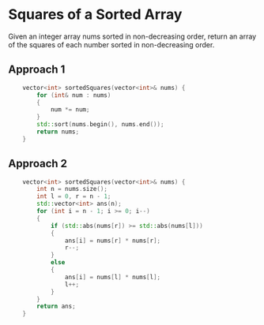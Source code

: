 # Squares of a Sorted Array

Given an integer array nums sorted in non-decreasing order, return an array of the squares of each number sorted in non-decreasing order.

## Approach 1

``` C++
    vector<int> sortedSquares(vector<int>& nums) {
        for (int& num : nums)
        {
            num *= num;
        }
        std::sort(nums.begin(), nums.end());
        return nums;
    }
```

## Approach 2

``` C++
    vector<int> sortedSquares(vector<int>& nums) {
        int n = nums.size();
        int l = 0, r = n - 1;
        std::vector<int> ans(n);
        for (int i = n - 1; i >= 0; i--)
        {
            if (std::abs(nums[r]) >= std::abs(nums[l]))
            {
                ans[i] = nums[r] * nums[r];
                r--;
            }
            else
            {
                ans[i] = nums[l] * nums[l];
                l++;
            }
        }
        return ans;
    }
```
